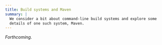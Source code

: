 ```yaml
---
title: Build systems and Maven
summary: |
  We consider a bit about command-line build systems and explore some
  details of one such system, Maven.
---
```

_Forthcoming._
